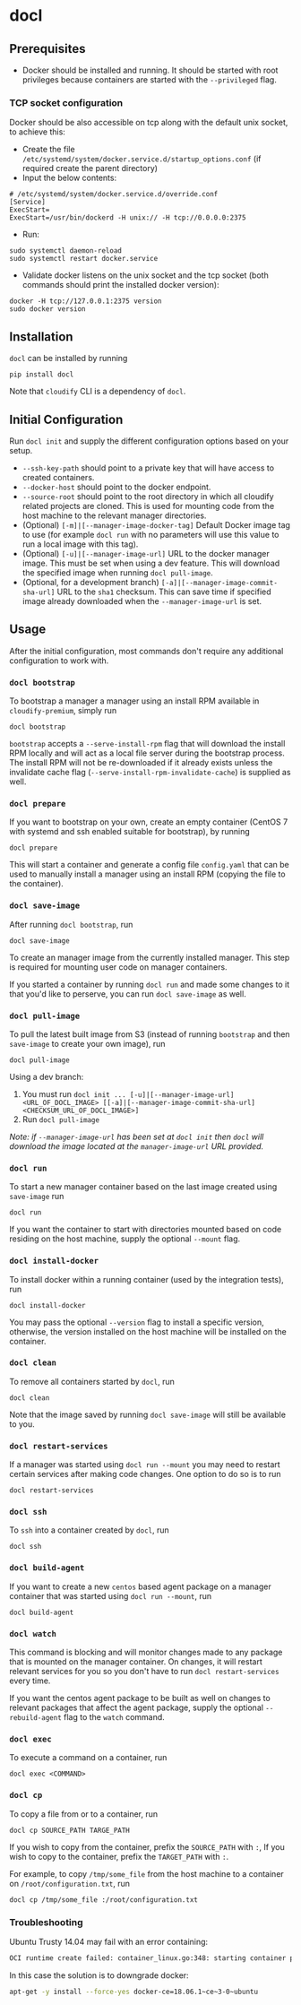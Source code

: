 # docl

## Prerequisites
* Docker should be installed and running. It should be started with root privileges because containers are started with the `--privileged` flag.

### TCP socket configuration
Docker should be also accessible on tcp along with the default unix socket, to achieve this:
* Create the file `/etc/systemd/system/docker.service.d/startup_options.conf` (if required create the parent directory)
* Input the below contents:
```
# /etc/systemd/system/docker.service.d/override.conf
[Service]
ExecStart=
ExecStart=/usr/bin/dockerd -H unix:// -H tcp://0.0.0.0:2375
```
* Run:
```
sudo systemctl daemon-reload
sudo systemctl restart docker.service
```
* Validate docker listens on the unix socket and the tcp socket (both commands should print the installed docker version):
```
docker -H tcp://127.0.0.1:2375 version
sudo docker version
```  

## Installation
`docl` can be installed by running 

```
pip install docl
```

Note that `cloudify` CLI is a dependency of `docl`.

## Initial Configuration

Run `docl init` and supply the different configuration options based on your setup.
* `--ssh-key-path` should point to a private key that will have access to created containers.
* `--docker-host` should point to the docker endpoint.
* `--source-root` should point to the root directory in which all cloudify related projects are cloned. This is used for mounting code
  from the host machine to the relevant manager directories.
* (Optional) `[-m]|[--manager-image-docker-tag]` Default Docker image tag to use (for example `docl run` with no parameters will use this value to run a local image with this tag).
* (Optional) `[-u]|[--manager-image-url]` URL to the docker manager image. This must be set when using a dev feature. This will download the specified image when running `docl pull-image`.
* (Optional, for a development branch) `[-a]|[--manager-image-commit-sha-url]` URL to the `sha1` checksum. This can save time if specified image already downloaded when 
the `--manager-image-url` is set. 

## Usage

After the initial configuration, most commands don't require any additional configuration to work with.

### `docl bootstrap`
To bootstrap a manager a manager using an install RPM available in `cloudify-premium`, simply run


```
docl bootstrap
```

`bootstrap` accepts a `--serve-install-rpm` flag that will download the install RPM locally and will act as a local file server during the bootstrap process. The install RPM will not be re-downloaded if it already exists unless the invalidate cache flag (`--serve-install-rpm-invalidate-cache`) is supplied as well.

### `docl prepare`
If you want to bootstrap on your own, create an empty container (CentOS 7 with systemd and ssh enabled suitable for bootstrap), by 
running

```
docl prepare
```

This will start a container and generate a config file `config.yaml` that can be used to manually install a manager using an install RPM (copying the file to the container).

### `docl save-image`

After running `docl bootstrap`, run

```
docl save-image
```

To create an manager image from the currently installed manager. This step is required for mounting user code on manager containers.

If you started a container by running `docl run` and made some changes to it that you'd like to perserve, you can run `docl save-image` as well.


### `docl pull-image`

To pull the latest built image from S3 (instead of running `bootstrap` and then `save-image` to create your own image), run

```
docl pull-image
```

Using a dev branch:
1. You must run `docl init ... [-u]|[--manager-image-url] <URL_OF_DOCL_IMAGE> [[-a]|[--manager-image-commit-sha-url] <CHECKSUM_URL_OF_DOCL_IMAGE>]`
2. Run `docl pull-image`

_Note: if `--manager-image-url` has been set at `docl init` then `docl` will download the image located at the `manager-image-url` URL provided._

### `docl run`

To start a new manager container based on the last image created using `save-image` run

```
docl run
```

If you want the container to start with directories mounted based on code residing on the host machine, supply the optional `--mount`
flag.

### `docl install-docker`

To install docker within a running container (used by the integration tests), run

```
docl install-docker
```

You may pass the optional `--version` flag to install a specific version, otherwise, the version installed on the host machine
will be installed on the container.

### `docl clean`

To remove all containers started by `docl`, run

```
docl clean
```

Note that the image saved by running `docl save-image` will still be available to you.

### `docl restart-services`
If a manager was started using `docl run --mount` you may need to restart certain services after making code changes. One option to do so is to run

```
docl restart-services
```

### `docl ssh`
To `ssh` into a container created by `docl`, run 

```
docl ssh
```

### `docl build-agent`
If you want to create a new `centos` based agent package on a manager container that was started using `docl run --mount`, run

```
docl build-agent
```

### `docl watch`
This command is blocking and will monitor changes made to any package that is mounted on the manager container. On changes, it will
restart relevant services for you so you don't have to run `docl restart-services` every time.

If you want the centos agent package to be built as well on changes to relevant packages that affect the agent package, supply the 
optional `--rebuild-agent` flag to the `watch` command.

### `docl exec`
To execute a command on a container, run

```
docl exec <COMMAND>
```

### `docl cp`
To copy a file from or to a container, run 

```
docl cp SOURCE_PATH TARGE_PATH
```
If you wish to copy from the container, prefix the `SOURCE_PATH` with `:`, If you wish to copy to the container, prefix the `TARGET_PATH` with `:`.

For example, to copy `/tmp/some_file` from the host machine to a container on `/root/configuration.txt`, run

```
docl cp /tmp/some_file :/root/configuration.txt
```


### Troubleshooting

Ubuntu Trusty 14.04 may fail with an error containing:

```bash
OCI runtime create failed: container_linux.go:348: starting container process caused "process_linux.go:297: copying bootstrap data to pipe caused \"write init-p: broken pipe\"": unknown
```

In this case the solution is to downgrade docker:

```bash
apt-get -y install --force-yes docker-ce=18.06.1~ce~3-0~ubuntu
```